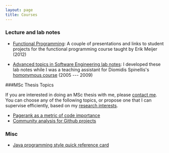 ```yaml
---
layout: page 
title: Courses
---
```


### Lecture and lab notes

* [Functional Programming](courses/fp/index.html): A couple of presentations
and links to student projects for the functional programming course taught by
Erik Meijer (2012)

* [Advanced topics in Software Engineering lab notes](courses/isrm/index.html):
 I developed these lab notes while I was a teaching assistant for Diomidis
 Spinellis's [homonymous course](http://dmst.aueb.gr/dds/ismr/index.htm)
 (2005 --- 2009)

###MSc Thesis Topics

If you are interested in doing an MSc thesis with me, please [contact
me](about.html). You can choose any of the following topics, or propose one that
I can supervise efficiently, based on my [research interests](research.html).

* [Pagerank as a metric of code importance](/courses/msc-pagerank.html)
* [Community analysis for Github projects](/courses/msc-github-community.html)

### Misc

* [Java programming style quick reference card]()
